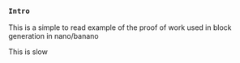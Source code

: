 
### `Intro`
This is a simple to read example of the proof of work used in block generation in nano/banano

This is slow
